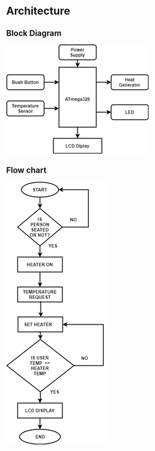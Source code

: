# Architecture
## Block Diagram
![](https://github.com/sultanbepari/STEPin_Seat_Temperature_Monitoring_System/blob/main/2_Architectures/BlockDiagram.png)
## Flow chart
![](https://github.com/sultanbepari/STEPin_Seat_Temperature_Monitoring_System/blob/main/2_Architectures/Flow_chart.png)

